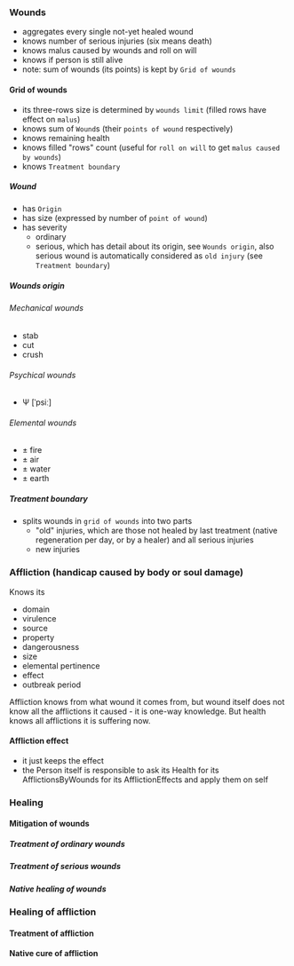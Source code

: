 ### Wounds
 
 - aggregates every single not-yet healed wound
 - knows number of serious injuries (six means death)
 - knows malus caused by wounds and roll on will
 - knows if person is still alive
 - note: sum of wounds (its points) is kept by `Grid of wounds`
 
#### Grid of wounds

 - its three-rows size is determined by `wounds limit` (filled rows have effect on `malus`)
 - knows sum of `Wound`s (their `points of wound` respectively)
 - knows remaining health
 - knows filled "rows" count (useful for `roll on will` to get `malus caused by wounds`)
 - knows `Treatment boundary`

##### Wound

 - has `Origin`
 - has size (expressed by number of `point of wound`)
 - has severity
    - ordinary
    - serious, which has detail about its origin, see `Wounds origin`,
    also serious wound is automatically considered as `old injury` (see `Treatment boundary`)
    
##### Wounds origin

###### Mechanical wounds

 - stab
 - cut
 - crush

###### Psychical wounds

 - Ψ [ˈpsiː]
 
###### Elemental wounds
 
 - ± fire
 - ± air
 - ± water
 - ± earth
 
##### Treatment boundary

 - splits wounds in `grid of wounds` into two parts
    - "old" injuries, which are those not healed by last treatment (native regeneration per day, or by a healer) and all serious injuries
    - new injuries

### Affliction (handicap caused by body or soul damage)

Knows its

 - domain
 - virulence
 - source
 - property
 - dangerousness
 - size
 - elemental pertinence
 - effect
 - outbreak period
 
 Affliction knows from what wound it comes from, but wound itself does not know all the afflictions it caused - it is one-way knowledge.
 But health knows all afflictions it is suffering now.
 
#### Affliction effect

 - it just keeps the effect
 - the Person itself is responsible to ask its Health for its AfflictionsByWounds for its AfflictionEffects and apply them on self
 
### Healing

#### Mitigation of wounds

##### Treatment of ordinary wounds

##### Treatment of serious wounds

##### Native healing of wounds

### Healing of affliction

#### Treatment of affliction

#### Native cure of affliction
